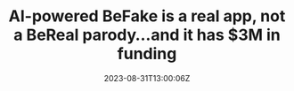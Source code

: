 ---
external: true
url: https://techcrunch.com/2023/08/31/ai-powered-befake-is-a-real-app-not-a-bereal-parody-and-it-has-3m-in-funding/
title: AI-powered BeFake is a real app, not a BeReal parody…and it has $3M in funding
description: BeFake, a social networking app that combines concepts from popular Gen Z app BeReal along with AI technology, has netted itself $3 million in seed funding to create an AI-augmented social network.
date: 2023-08-31T13:00:06Z
icon: https://www.google.com/s2/favicons?domain=techcrunch.com&sz=32
source: TechCrunch
---